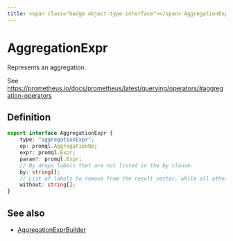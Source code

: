 ```yaml
---
title: <span class="badge object-type-interface"></span> AggregationExpr
---
```

# <span class="badge object-type-interface"></span> AggregationExpr

Represents an aggregation.

See https://prometheus.io/docs/prometheus/latest/querying/operators/#aggregation-operators

## Definition

```typescript
export interface AggregationExpr {
	type: "aggregationExpr";
	op: promql.AggregationOp;
	expr: promql.Expr;
	param?: promql.Expr;
	// By drops labels that are not listed in the by clause.
	by: string[];
	// List of labels to remove from the result vector, while all other labels are preserved in the output.
	without: string[];
}

```
## See also

 * <span class="badge builder"></span> [AggregationExprBuilder](./builder-AggregationExprBuilder.md)
